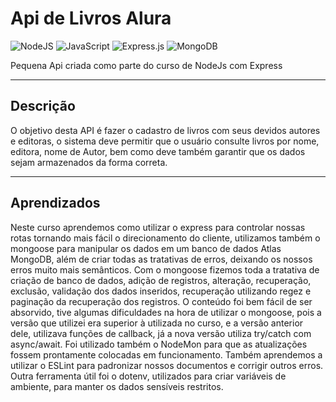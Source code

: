 # Api de Livros Alura

![NodeJS](https://img.shields.io/badge/node.js-6DA55F?style=for-the-badge&logo=node.js&logoColor=white)
![JavaScript](https://img.shields.io/badge/javascript-%23323330.svg?style=for-the-badge&logo=javascript&logoColor=%23F7DF1E)
![Express.js](https://img.shields.io/badge/express.js-%23404d59.svg?style=for-the-badge&logo=express&logoColor=%2361DAFB)
![MongoDB](https://img.shields.io/badge/MongoDB-%234ea94b.svg?style=for-the-badge&logo=mongodb&logoColor=white)

Pequena Api criada como parte do curso de NodeJs com Express

---

## Descrição
O objetivo desta API é fazer o cadastro de livros com seus devidos autores e editoras, o sistema deve permitir que o usuário consulte livros por nome, editora, nome de Autor, bem como deve também garantir que os dados sejam armazenados da forma correta.

---

## Aprendizados

Neste curso aprendemos como utilizar o express para controlar nossas rotas tornando mais fácil o direcionamento do cliente, utilizamos também o mongoose para manipular os dados em um banco de dados Atlas MongoDB, além de criar todas as tratativas de erros, deixando os nossos erros muito mais semânticos.
Com o mongoose fizemos toda a tratativa de criação de banco de dados, adição de registros, alteração, recuperação, exclusão, validação dos dados inseridos, recuperação utilizando regez e paginação da recuperação dos registros.
O conteúdo foi bem fácil de ser absorvido, tive algumas dificuldades na hora de utilizar o mongoose, pois a versão que utilizei era superior à utilizada no curso, e a versão anterior dele, utilizava funções de callback, já a nova versão utiliza try/catch com async/await.
Foi utilizado também o NodeMon para que as atualizações fossem prontamente colocadas em funcionamento.
Também aprendemos a utilizar o ESLint para padronizar nossos documentos e corrigir outros erros.
Outra ferramenta útil foi o dotenv, utilizados para criar variáveis de ambiente, para manter os dados sensíveis restritos.
